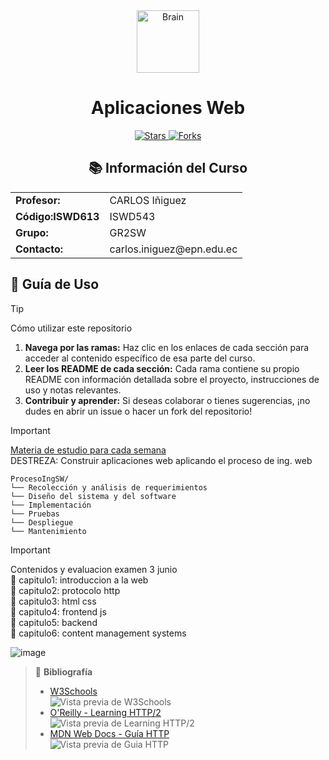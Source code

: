 <div align="center">
  <img src="https://raw.githubusercontent.com/Tarikul-Islam-Anik/Animated-Fluent-Emojis/master/Emojis/Objects/Brain.png" alt="Brain" width="100" height="100" />
  <h1>Aplicaciones Web</h1>
<p>
    <a href="https://github.com/juansuarezb/AplicacionesWeb/stargazers">
        <img alt="Stars" src="https://img.shields.io/github/stars/juansuarezb/AplicacionesWeb?style=social" />
    </a>
    <a href="https://github.com/juansuarezb/AplicacionesWeb/network/members">
        <img alt="Forks" src="https://img.shields.io/github/forks/juansuarezb/AplicacionesWeb?style=social" />
    </a>
</p>

</div>

<div align="center">
  <h2>📚 Información del Curso</h2>
  <table>
    <tr>
      <td><strong>Profesor:</strong></td>
      <td>CARLOS Iñiguez</td>
    </tr>
    <tr>
      <td><strong>Código:ISWD613</strong></td>
      <td>ISWD543</td>
    </tr>
    <tr>
      <td><strong>Grupo:</strong></td>
      <td>GR2SW</td>
    </tr>
    <tr>
      <td><strong>Contacto:</strong></td>
      <td>carlos.iniguez@epn.edu.ec</td>
    </tr>
  </table>
</div>

## 🚀 Guía de Uso
> [!TIP] 
> Cómo utilizar este repositorio
> 1. **Navega por las ramas:** Haz clic en los enlaces de cada sección para acceder al contenido específico de esa parte del curso.
> 2. **Leer los README de cada sección:** Cada rama contiene su propio README con información detallada sobre el proyecto, instrucciones de uso y notas relevantes.
> 3. **Contribuir y aprender:** Si deseas colaborar o tienes sugerencias, ¡no dudes en abrir un issue o hacer un fork del repositorio!




> [!IMPORTANT]
> <a href="https://ciniguez.github.io/balava/appweb/index.html">Materia de estudio para cada semana </a> <br>
> DESTREZA: Construir aplicaciones web aplicando el proceso de ing. web


```
ProcesoIngSW/
└── Recolección y análisis de requerimientos
└── Diseño del sistema y del software
└── Implementación
└── Pruebas
└── Despliegue
└── Mantenimiento

```

> [!IMPORTANT]
> Contenidos y evaluacion
> examen 3 junio
>                                             <br>
> 📂 capitulo1: introduccion a la web       <br>
> 📂 capitulo2: protocolo http               <br>
> 📂 capitulo3: html css    <br>
> 📂 capitulo4: frontend js  <br>
> 📂 capitulo5: backend                      <br>
> 📂 capitulo6: content management systems <br>


![image](https://github.com/user-attachments/assets/bd258bb7-416e-42e5-99c5-d9bdf30a5307)

> 📘 **Bibliografía**  
> - [W3Schools](https://www.w3schools.com/) <br>
> ![Vista previa de W3Schools](./Imagenes/Imagen1.avif)  <br> 
> - [O'Reilly - Learning HTTP/2](https://api.pageplace.de/preview/DT0400.9781491962619_A29972571/preview-9781491962619_A29972571.pdf)  <br>
> ![Vista previa de Learning HTTP/2](./Imagenes/Imagen2.avif) <br>
> - [MDN Web Docs - Guía HTTP](https://developer.mozilla.org/es/docs/Web/HTTP/Guides/Overview)  <br>
> ![Vista previa de Guia HTTP](./Imagenes/Imagen3.avif)   <br> 



